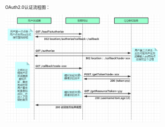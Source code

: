 OAuth2.0认证流程图：

![image](https://github.com/PrinceFeng/learning-doc/blob/master/images/OAuth2.0原理图.png)


